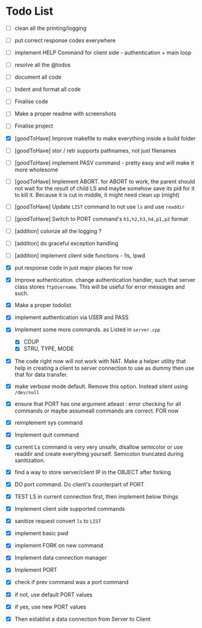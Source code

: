 # Todo List

- [ ] clean all the printing/logging
- [ ] put correct response codes everywhere

- [ ] implement HELP Command for client side - authentication + main loop
- [ ] resolve all the @todos
- [ ] document all code
- [ ] Indent and format all code
- [ ] Finalise code
- [ ] Make a proper readme with screenshots
- [ ] Finalise project

- [X] [goodToHave] Improve makefile to make everything inside a build folder
- [ ] [goodToHave] stor / retr supports pathnames, not just filenames
- [ ] [goodToHave] implement PASV command - pretty easy and will make it more wholesome
- [ ] [goodToHave] Implement ABORT. for ABORT to work, the parent should not wait for the result of child LS and maybe somehow save its pid for it to kill it. Because it is cut in middle, it might need clean up (might)
- [ ] [goodToHave] Update `LIST` command to not use `ls` and use `readdir`
- [ ] [goodToHave] Switch to PORT command's `h1,h2,h3,h4,p1,p2` format

- [ ] [addition] colorize all the logging ?
- [ ] [addition] do graceful exception handling
- [ ] [addition] implement client side functions - !ls, !pwd

- [X] put response code in just major places for now
- [X] Improve authentication. change authentication handler, such that server class stores `ftpUsername`. This will be useful for error messages and such.
- [X] Make a proper todolist
- [X] implement authentication via USER and PASS
- [X] Implement some more commands. as Listed in `server.cpp`
  - [X] CDUP
  - [X] STRU, TYPE, MODE
- [X] The code right now will not work with NAT. Make a helper utility that help in creating a client to server connection to use as dummy then use that for data transfer.
- [X] make verbose mode default. Remove this option. Instead silent using `/dev/null`
- [X] ensure that PORT has one argument atleast : error checking for all commands or maybe assumeall commands are correct. FOR now
- [X] reimplement sys command
- [X] Implement quit command
- [X] current Ls command is very very unsafe, disallow semicolor or use readdir and create everything yourself. Semicolon truncated during sanitization.
- [X] find a way to store server/client IP in the OBJECT after forking
- [X] DO port command. Do client's counterpart of PORT
- [X] TEST LS in current connection first, then implement below things
- [X] Implement client side supported commands
- [X] sanitize request convert `ls` to `LIST`
- [X] implement basic pwd
- [X] implement FORK on new command
- [X] Implement data connection manager
- [X] Implement PORT
- [X] check if prev command was a port command
- [X] if not, use default PORT values 
- [X] if yes, use new PORT values
- [X] Then establist a data connection from Server to Client